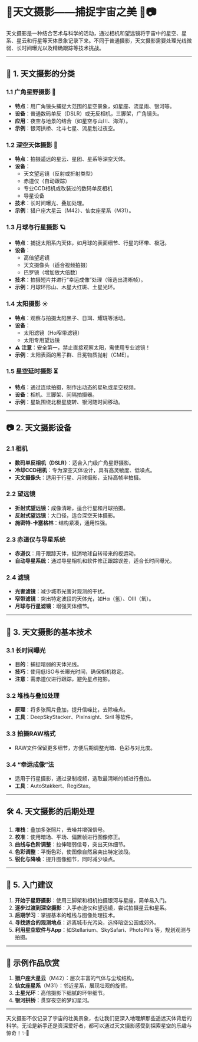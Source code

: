 # 🌌天文摄影——捕捉宇宙之美 🌠📷  

天文摄影是一种结合艺术与科学的活动，通过相机和望远镜将宇宙中的星空、星系、星云和行星等天体景象记录下来。不同于普通摄影，天文摄影需要处理光线微弱、长时间曝光以及精确跟踪等技术挑战。  

---

## 🔭 1. 天文摄影的分类  

### 1.1 广角星野摄影 🌟  
- **特点**：用广角镜头捕捉大范围的星空景象，如星座、流星雨、银河等。  
- **设备**：普通数码单反（DSLR）或无反相机，三脚架，广角镜头。  
- **应用**：夜空与地景的结合（如星空与山川、海洋）。  
- **示例**：银河拱桥、北斗七星、流星划过夜空。  

### **1.2 深空天体摄影** 🌌  
- **特点**：拍摄遥远的星云、星团、星系等深空天体。  
- **设备**：  
    - 天文望远镜（反射或折射类型）  
    - 赤道仪（自动跟踪）  
    - 专业CCD相机或改装过的数码单反相机  
    - 导星设备  
- **技术**：长时间曝光、叠加处理。  
- **示例**：猎户座大星云（M42）、仙女座星系（M31）。  

### **1.3 月球与行星摄影** 🪐  
- **特点**：捕捉太阳系内天体，如月球的表面细节、行星的环带、极冠。  
- **设备**：  
   - 高倍望远镜  
   - 天文摄像头（适合视频拍摄）  
   - 巴罗镜（增加放大倍数）  
- **技术**：拍摄短片并进行“幸运成像”处理（筛选出清晰帧）。  
- **示例**：月球环形山、木星大红斑、土星光环。  

### **1.4 太阳摄影** ☀️  
- **特点**：观察与拍摄太阳黑子、日珥、耀斑等活动。  
- **设备**：  
   - 太阳滤镜（Hα窄带滤镜）  
   - 太阳专用望远镜  
- **⚠️ 注意**：安全第一，禁止直接观察太阳，需使用专业滤镜！  
- **示例**：太阳表面的黑子群、日冕物质抛射（CME）。  

### **1.5 星空延时摄影** ⏳  
- **特点**：通过连续拍摄，制作出动态的星轨或星空视频。  
- **设备**：相机、三脚架、间隔拍摄器。  
- **示例**：星轨围绕北极星旋转、银河随时间移动。  

---

## **📷 2. 天文摄影设备**  

### **2.1 相机**  
- **数码单反相机（DSLR）**：适合入门级广角星野摄影。  
- **冷却CCD相机**：专为深空天体设计，具有高灵敏度、低噪点。  
- **天文摄像头**：适用于行星、月球摄影，支持高帧率拍摄。  

### **2.2 望远镜**  
- **折射式望远镜**：成像清晰，适合行星和月球拍摄。  
- **反射式望远镜**：大口径，适合深空天体摄影。  
- **施密特-卡塞格林**：结构紧凑，通用性强。  

### **2.3 赤道仪与导星系统**  
- **赤道仪**：用于跟踪天体，抵消地球自转带来的视运动。  
- **自动导星系统**：通过导星相机和软件修正跟踪误差，适合长时间曝光。  

### **2.4 滤镜**  
- **光害滤镜**：减少城市光害对观测的干扰。  
- **窄带滤镜**：突出特定波段的天体光，如Hα（氢）、OIII（氧）。  
- **月球与行星滤镜**：增强天体细节。  

---

## **🌠 3. 天文摄影的基本技术**  

### **3.1 长时间曝光**  
- **目的**：捕捉暗弱的天体光线。  
- **技巧**：使用低ISO与长曝光时间，确保相机稳定。  
- **注意**：需赤道仪进行跟踪，避免星点拖影。  

### **3.2 堆栈与叠加处理**  
- **原理**：将多张照片叠加，提升信噪比，去除噪点。  
- **工具**：DeepSkyStacker、PixInsight、Siril 等软件。  

### **3.3 拍摄RAW格式**  
- RAW文件保留更多细节，方便后期调整光暗、色彩与对比度。  

### **3.4 “幸运成像”法**  
- 适用于行星摄影，通过录制视频，选取最清晰的帧进行叠加。  
- **工具**：AutoStakkert、RegiStax。  

---

## **🛠️ 4. 天文摄影的后期处理**  

1. **堆栈**：叠加多张照片，去噪并增强信号。  
2. **校准**：使用暗场、平场、偏置帧进行图像修正。  
3. **曲线与色阶调整**：拉伸暗弱信号，突出天体细节。  
4. **色彩调整**：平衡色彩，使图像自然且突出特定波段。  
5. **锐化与降噪**：提升图像细节，同时减少噪点。  

---

## **🌌 5. 入门建议**  

1. **开始于星野摄影**：使用三脚架和相机拍摄银河与星座，简单易入门。  
2. **逐步过渡到深空摄影**：入手赤道仪和望远镜，尝试拍摄星云和星系。  
3. **后期学习**：掌握基本的堆栈与图像处理技术。  
4. **寻找适合的观测地点**：远离城市光污染，选择暗空公园或郊外。  
5. **利用星空软件与App**：如Stellarium、SkySafari、PhotoPills 等，规划观测与拍摄。  

---

## **🌠 示例作品欣赏**  

1. **猎户座大星云**（M42）：层次丰富的气体与尘埃结构。  
2. **仙女座星系**（M31）：邻近星系，展现壮观的旋臂。  
3. **土星光环**：高倍摄影下细腻的环带细节。  
4. **银河拱桥**：贯穿夜空的梦幻星河。  

---

天文摄影不仅记录了宇宙的壮美景象，也让我们更深入地理解那些遥远天体背后的科学。无论是新手还是资深爱好者，都可以通过天文摄影感受到探索星空的乐趣与惊奇！✨📸